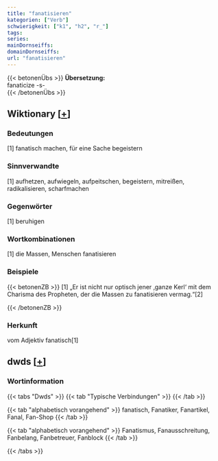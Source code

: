 ```yaml
---
title: "fanatisieren"
kategorien: ["Verb"]
schwierigkeit: ["k1", "h2", "r_"]
tags:
series:
mainDornseiffs:
domainDornseiffs:
url: "fanatisieren"
---
```


{{< betonenÜbs >}}
**Übersetzung:**  
fanaticize -s-  
{{< /betonenÜbs >}}

## Wiktionary [[+](https://de.wiktionary.org/wiki/fanatisieren)]

### Bedeutungen
[1] fanatisch machen, für eine Sache begeistern  

### Sinnverwandte
[1] aufhetzen, aufwiegeln, aufpeitschen, begeistern, mitreißen, radikalisieren, scharfmachen  

### Gegenwörter
[1] beruhigen  

### Wortkombinationen
[1] die Massen, Menschen fanatisieren  

### Beispiele
{{< betonenZB >}}
[1] „Er ist nicht nur optisch jener ‚ganze Kerl‘ mit dem Charisma des Propheten, der die Massen zu fanatisieren vermag.“[2]  

{{< /betonenZB >}}
### Herkunft
vom Adjektiv fanatisch[1]  



## dwds [[+](https://www.dwds.de/wb/fanatisieren)]

### Wortinformation
{{< tabs "Dwds" >}}
{{< tab "Typische Verbindungen" >}}
{{< /tab >}}

{{< tab "alphabetisch vorangehend" >}}
fanatisch, Fanatiker, Fanartikel, Fanal, Fan-Shop
{{< /tab >}}

{{< tab "alphabetisch vorangehend" >}}
Fanatismus, Fanausschreitung, Fanbelang, Fanbetreuer, Fanblock
{{< /tab >}}

{{< /tabs >}}

